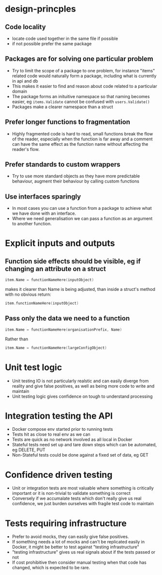 # design-princples

## Code locality
- locate code used together in the same file if possible
- if not possible prefer the same package

## Packages are for solving one particular problem
- Try to limit the scope of a package to one problem, for instance "items" related code would naturally form a package, including what is currently in api and db
- This makes it easier to find and reason about code related to a particular domain
- The package forms an inituitive namespace so that naming becomes easier, eg `items.Validate` cannot be confused with `users.Validate()`
- Packages make a clearer namespace than a struct

## Prefer longer functions to fragmentation
- Highly fragmented code is hard to read, small functions break the flow of the reader, especially when the function is far away and a comment can have the same effect as the function name without affecting the reader's flow.

## Prefer standards to custom wrappers
- Try to use more standard objects as they have more predictable behaviour, augment their behaviour by calling custom functions

## Use interfaces sparingly
- In most cases you can use a function from a package to achieve what we have done with an interface.
- Where we need generalisation we can pass a function as an argument to another function.

# Explicit inputs and outputs
## Function side effects should be visible, eg if changing an attribute on a struct
```Go
item.Name = functionNameHere(inputObject)
```
makes it clearer than Name is being adjusted, than inside a struct's method with no obvious return:
```Go
item.functionNameHere(inputObject)
```
## Pass only the data we need to a function
```Go
item.Name = functionNameHere(organisationPrefix, Name)
```
Rather than
```Go
item.Name = functionNameHere(largeConfigObject)
```

# Unit test logic
- Unit testing IO is not particularly realstic and can easily diverge from reality and give false positives, as well as being more code to write and maintain
- Unit testing logic gives confidence on tough to understand processing

# Integration testing the API
- Docker compose env started prior to running tests
- Tests hit as close to real env as we can
- Tests are quick as no network involved as all local in Docker
- Stateful tests need set up and tare down steps which can be automated, eg DELETE, PUT
- Non-Stateful tests could be done against a fixed set of data, eg GET

# Confidence driven testing
- Unit or integration tests are most valuable where something is critically important or it is non-trivial to validate something is correct
- Conversely if we accumalate tests which don't really give us real confidence, we just burden ourselves with fragile test code to maintain

# Tests requiring infrastructure
- Prefer to avoid mocks, they can easily give false positives.
- If something needs a lot of mocks and can't be replicated easily in Docker, it might be better to test against "testing infrastructure"
- "testing infrastructure" gives us real signals about if the tests passed or not
- If cost prohibitive then consider manual testing when that code has changed, which is expected to be rare.


 
